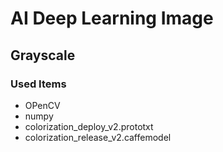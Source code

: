 # AI Deep Learning Image
## Grayscale
### Used Items
- OPenCV
- numpy
- colorization_deploy_v2.prototxt
- colorization_release_v2.caffemodel

